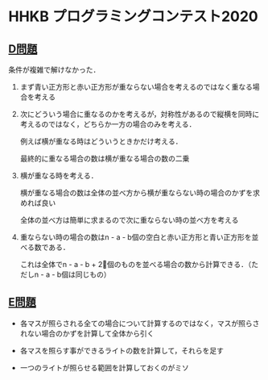 # HHKB プログラミングコンテスト2020

## [D問題](https://atcoder.jp/contests/hhkb2020/tasks/hhkb2020_d)

条件が複雑で解けなかった．

1. まず青い正方形と赤い正方形が重ならない場合を考えるのではなく重なる場合を考える
2. 次にどういう場合に重なるのかを考えるが，対称性があるので縦横を同時に考えるのではなく，どちらか一方の場合のみを考える．

    例えば横が重なる時はどういうときかだけ考える．

    最終的に重なる場合の数は横が重なる場合の数の二乗

3. 横が重なる時を考える．

    横が重なる場合の数は全体の並べ方から横が重ならない時の場合のかずを求めれば良い

    全体の並べ方は簡単に求まるので次に重ならない時の並べ方を考える

4. 重ならない時の場合の数はn - a - b個の空白と赤い正方形と青い正方形を並べる数である．

    これは全体でn - a - b + 2個のものを並べる場合の数から計算できる．（ただしn - a - b個は同じもの）



## [E問題](https://atcoder.jp/contests/hhkb2020/tasks/hhkb2020_e)

* 各マスが照らされる全ての場合について計算するのではなく，マスが照らされない場合のかずを計算して全体から引く

* 各マスを照らす事ができるライトの数を計算して，それらを足す

* 一つのライトが照らせる範囲を計算しておくのがミソ